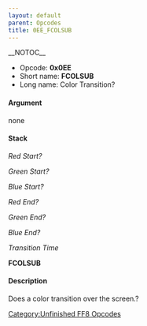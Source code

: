 ```yaml
---
layout: default
parent: Opcodes
title: 0EE_FCOLSUB
---
```


\_\_NOTOC\_\_

-   Opcode: **0x0EE**
-   Short name: **FCOLSUB**
-   Long name: Color Transition?

#### Argument

none

#### Stack

  
*Red Start?*

*Green Start?*

*Blue Start?*

*Red End?*

*Green End?*

*Blue End?*

*Transition Time*

**FCOLSUB**

#### Description

Does a color transition over the screen.?

[Category:Unfinished FF8 Opcodes](../../../../Category:Unfinished_FF8_Opcodes.md)
